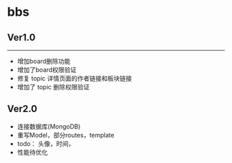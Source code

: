 # bbs
## Ver1.0
---

* 增加board删除功能
* 增加了board权限验证
* 修复 topic 详情页面的作者链接和板块链接
* 增加了 topic 删除权限验证

## Ver2.0

* 连接数据库(MongoDB)
* 重写Model，部分routes，template
* todo： 头像，时间，
* 性能待优化